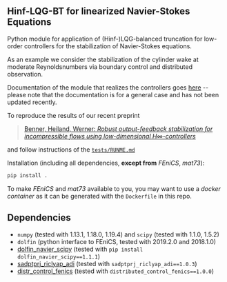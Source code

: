 Hinf-LQG-BT for linearized Navier-Stokes Equations
---------------------------------------------

Python module for application of (Hinf-)LQG-balanced truncation for low-order controllers for the stabilization of Navier-Stokes equations.

As an example we consider the stabilization of the cylinder wake at moderate Reynoldsnumbers via boundary control and distributed observation.

Documentation of the module that realizes the controllers goes [here](http://lqgbt-for-flow-stabilization.readthedocs.org/en/latest/) -- please note that the documentation is for a general case and has not been updated recently.

To reproduce the results of our recent preprint

> [Benner, Heiland, Werner: *Robust output-feedback stabilization for incompressible flows using low-dimensional H∞-controllers*](https://arxiv.org/abs/2103.01608)

and follow instructions of the [`tests/RUNME.md`](tests/RUNME.md)

Installation (including all dependencies, **except from** *FEniCS*, *mat73*):

```sh
pip install .
```

To make *FEniCS* and *mat73* available to you, you may want to use a *docker container* as it can be generated with the `Dockerfile` in this repo.

## Dependencies

* `numpy` (tested with 1.13.1, 1.18.0, 1.19.4) and `scipy` (tested with 1.1.0, 1.5.2)
* `dolfin` (python interface to FEniCS, tested with 2019.2.0 and 2018.1.0)
* [dolfin_navier_scipy](https://github.com/highlando/dolfin_navier_scipy) (tested with `pip install dolfin_navier_scipy==1.1.1`)
* [sadptprj_riclyap_adi](https://github.com/highlando/sadptprj_riclyap_adi) (tested with `sadptprj_riclyap_adi==1.0.3`)
* [distr_control_fenics](https://github.com/highlando/distr_control_fenics) (tested with `distributed_control_fenics==1.0.0`)
